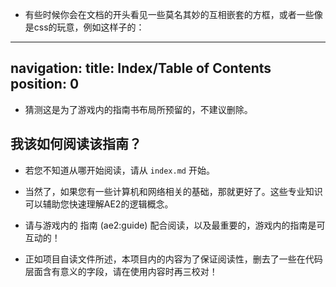 * 有些时候你会在文档的开头看见一些莫名其妙的互相嵌套的方框，或者一些像是css的玩意，例如这样子的：  

---
navigation:
  title: Index/Table of Contents
  position: 0
---

* 猜测这是为了游戏内的指南书布局所预留的，不建议删除。

## 我该如何阅读该指南？

* 若您不知道从哪开始阅读，请从 `index.md` 开始。
* 当然了，如果您有一些计算机和网络相关的基础，那就更好了。这些专业知识可以辅助您快速理解AE2的逻辑概念。
* 请与游戏内的 指南 (ae2:guide) 配合阅读，以及最重要的，游戏内的指南是可互动的！

* 正如项目自读文件所述，本项目内的内容为了保证阅读性，删去了一些在代码层面含有意义的字段，请在使用内容时再三校对！